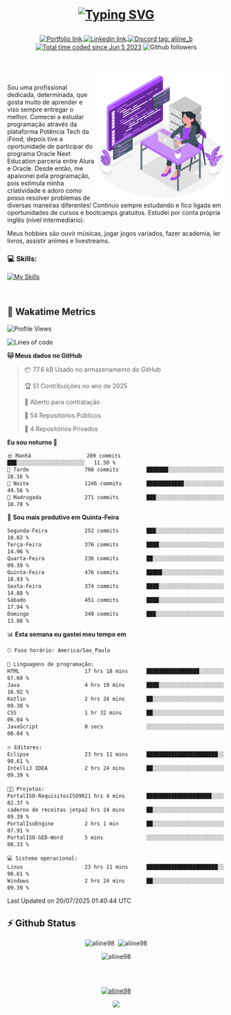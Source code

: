 # <p align = "center"><a href="https://git.io/typing-svg"><img src="https://readme-typing-svg.demolab.com?font=Space+Mono&size=28&pause=1000&duration=4000&color=8E58F7&vCenter=true&width=500&lines=%E2%9C%A8+Ol%C3%A1%2C+sou+Aline+Bevilacqua;%E2%9C%A8+Desenvolvedora+Web!" alt="Typing SVG" /></a></p>

<p align = "center">
    <a href="https://aliine98.github.io" target="_blank">
        <img alt="Portfolio link" align="center" src = "https://img.shields.io/badge/portfolio-8A2BE2?style=for-the-badge">
    </a>
    <a href="https://www.linkedin.com/in/aline-bevilacqua/" target="_blank">
        <img alt="Linkedin link" align="center" src = "https://img.shields.io/badge/LinkedIn-0077B5?style=for-the-badge&logo=linkedin&logoColor=white">
    </a>
    <a href="https://discord.com/" target="_blank">
        <img alt="Discord tag: aliine_b" align="center" src="https://img.shields.io/badge/-aliine__b-5865f2?style=flat-square&logo=Discord&logoColor=FFF" height="28">
    </a>
    <a href="https://wakatime.com/@aliine"><img src="https://wakatime.com/badge/user/d705bdc6-1244-4026-9380-8de8c1599f8d.svg?style=for-the-badge" alt="Total time coded since Jun 5 2023" align="center"/></a>
    <img alt="Github followers" align="center" src="https://img.shields.io/github/followers/Aliine98?style=for-the-badge&color=bf0f47&logo=github&logoColor=white">
</p><br>

<a href="https://storyset.com/"><img src="./assets/coding-amico.svg" width="300" align="right"></a>

<div align="left">
<br>

Sou uma profissional dedicada, determinada, que gosta muito de aprender e viso sempre entregar o melhor. Comecei a estudar programação através da plataforma Potência Tech da iFood, depois tive a oportunidade de participar do programa Oracle Next Education parceria entre Alura e Oracle. Desde então, me apaixonei pela programação, pois estimula minha criatividade e adoro como posso resolver problemas de diversas maneiras diferentes! Continuo sempre estudando e fico ligada em oportunidades de cursos e bootcamps gratuitos.
Estudei por conta própria inglês (nível intermediário).

Meus hobbies são ouvir músicas, jogar jogos variados, fazer academia, ler livros, assistir animes e livestreams.

### 💻 Skills:
[![My Skills](https://skillicons.dev/icons?i=html,css,js,java,tailwind,mysql,hibernate,ts,nuxt,firebase,express,mongo,kotlin,androidstudio&perline=5)](https://skillicons.dev)
</div>
<br>

## 🚀 Wakatime Metrics

<!--START_SECTION:waka-->
![Profile Views](http://img.shields.io/badge/Visualizac%C3%B5es%20do%20perfil-0-blue)

![Lines of code](https://img.shields.io/badge/Desde%20o%20Hello%20World%20eu%20escrevi-456.2%20thousand%20linhas%20de%20c%C3%B3digo-blue)

**🐱 Meus dados no GitHub** 

> 📦 77.6 kB Usado no armazenamento do GitHub 
 > 
> 🏆 51 Contribuições no ano de 2025
 > 
> 💼 Aberto para contratação
 > 
> 📜 54 Repositórios Públicos 
 > 
> 🔑 4 Repositórios Privados 
 > 
**Eu sou noturno 🦉** 

```text
🌞 Manhã                  289 commits         ███░░░░░░░░░░░░░░░░░░░░░░   11.50 % 
🌆 Tarde                  708 commits         ███████░░░░░░░░░░░░░░░░░░   28.16 % 
🌃 Noite                  1246 commits        ████████████░░░░░░░░░░░░░   49.56 % 
🌙 Madrugada              271 commits         ███░░░░░░░░░░░░░░░░░░░░░░   10.78 % 
```
📅 **Sou mais produtivo em Quinta-Feira** 

```text
Segunda-Feira            252 commits         ███░░░░░░░░░░░░░░░░░░░░░░   10.02 % 
Terça-Feira              376 commits         ████░░░░░░░░░░░░░░░░░░░░░   14.96 % 
Quarta-Feira             236 commits         ██░░░░░░░░░░░░░░░░░░░░░░░   09.39 % 
Quinta-Feira             476 commits         █████░░░░░░░░░░░░░░░░░░░░   18.93 % 
Sexta-Feira              374 commits         ████░░░░░░░░░░░░░░░░░░░░░   14.88 % 
Sábado                   451 commits         ████░░░░░░░░░░░░░░░░░░░░░   17.94 % 
Domingo                  349 commits         ███░░░░░░░░░░░░░░░░░░░░░░   13.88 % 
```


📊 **Esta semana eu gastei meu tempo em** 

```text
🕑︎ Fuso horário: America/Sao_Paulo

💬 Linguagens de programação: 
HTML                     17 hrs 18 mins      █████████████████░░░░░░░░   67.60 % 
Java                     4 hrs 19 mins       ████░░░░░░░░░░░░░░░░░░░░░   16.92 % 
Kotlin                   2 hrs 24 mins       ██░░░░░░░░░░░░░░░░░░░░░░░   09.38 % 
CSS                      1 hr 32 mins        ██░░░░░░░░░░░░░░░░░░░░░░░   06.04 % 
JavaScript               0 secs              ░░░░░░░░░░░░░░░░░░░░░░░░░   00.04 % 

🔥 Editores: 
Eclipse                  23 hrs 11 mins      ███████████████████████░░   90.61 % 
IntelliJ IDEA            2 hrs 24 mins       ██░░░░░░░░░░░░░░░░░░░░░░░   09.39 % 

🐱‍💻 Projetos: 
PortalISO-RequisitosISO9021 hrs 4 mins       █████████████████████░░░░   82.37 % 
caderno de receitas jetpa2 hrs 24 mins       ██░░░░░░░░░░░░░░░░░░░░░░░   09.39 % 
PortalIsoEngine          2 hrs 1 min         ██░░░░░░░░░░░░░░░░░░░░░░░   07.91 % 
PortalISO-GED-Word       5 mins              ░░░░░░░░░░░░░░░░░░░░░░░░░   00.33 % 

💻 Sistema operacional: 
Linux                    23 hrs 11 mins      ███████████████████████░░   90.61 % 
Windows                  2 hrs 24 mins       ██░░░░░░░░░░░░░░░░░░░░░░░   09.39 % 
```


 Last Updated on 20/07/2025 01:40:44 UTC
<!--END_SECTION:waka-->
 
## ⚡ Github Status

<p align="center"><img src="https://my-github-readme-stats-aliine98.vercel.app/api?username=aliine98&show_icons=true&locale=en&theme=radical" alt="aliine98" />&nbsp;&nbsp;<img src="https://my-github-readme-stats-aliine98.vercel.app/api/top-langs?username=aliine98&show_icons=true&locale=en&layout=compact&theme=radical&exclude_repo=my-github-readme-stats,my-github-readme-streak-stats,github-readme-streak-stats,ajax-com-js-puro&hide=c%2B%2B,cmake&langs_count=8" alt="aliine98" /></p>

<p align="center"><img src="https://my-github-readme-streak-stats.vercel.app?user=aliine98&theme=radical" alt="aliine98" /></p>

<br><br>
<p align="center"> <a href="https://github.com/ryo-ma/github-profile-trophy" target="_blank"><img src="https://github-profile-trophy.vercel.app/?username=aliine98&theme=radical&column=4" alt="aliine98" /></a> </p>

<p align="center"><img src="https://media4.giphy.com/media/C1bBFL2dMQxA4/giphy.gif?cid=ecf05e47z7xqxd7gboyuplq95r7v869x9bi8msk1upllpme2&ep=v1_gifs_search&rid=giphy.gif&ct=g" width="700"></p>
